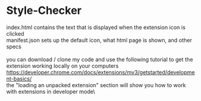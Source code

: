 # Style-Checker
index.html contains the text that is displayed when the extension icon is clicked\
manifest.json sets up the default icon, what html page is shown, and other specs\
\
you can download / clone my code and use the following tutorial to get the extension working locally on your computers\
https://developer.chrome.com/docs/extensions/mv3/getstarted/development-basics/ \
the "loading an unpacked extension" section will show you how to work with extensions in developer mode\
